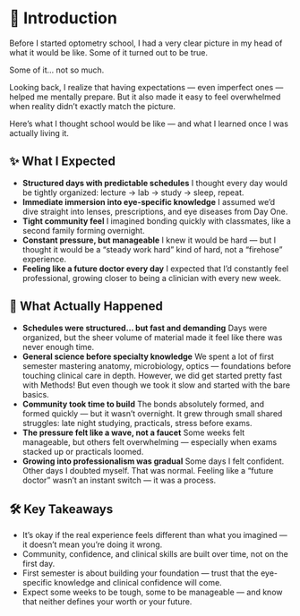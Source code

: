 # 🧠 Introduction

Before I started optometry school, I had a very clear picture in my head of what it would be like.
Some of it turned out to be true.

Some of it… not so much.

Looking back, I realize that having expectations — even imperfect ones — helped me mentally prepare.
But it also made it easy to feel overwhelmed when reality didn’t exactly match the picture.

Here’s what I thought school would be like — and what I learned once I was actually living it.

## ✨ What I Expected

- **Structured days with predictable schedules**
I thought every day would be tightly organized: lecture → lab → study → sleep, repeat.
- **Immediate immersion into eye-specific knowledge**
I assumed we’d dive straight into lenses, prescriptions, and eye diseases from Day One.
- **Tight community feel**
I imagined bonding quickly with classmates, like a second family forming overnight.
- **Constant pressure, but manageable**
I knew it would be hard — but I thought it would be a “steady work hard” kind of hard, not a “firehose” experience.
- **Feeling like a future doctor every day**
I expected that I’d constantly feel professional, growing closer to being a clinician with every new week.

## 🎯 What Actually Happened

- **Schedules were structured… but fast and demanding**
Days were organized, but the sheer volume of material made it feel like there was never enough time.
- **General science before specialty knowledge**
We spent a lot of first semester mastering anatomy, microbiology, optics — foundations before touching clinical care in depth. However, we did get started pretty fast with Methods! But even though we took it slow and started with the bare basics.
- **Community took time to build**
The bonds absolutely formed, and formed quickly — but it wasn’t overnight. It grew through small shared struggles: late night studying, practicals, stress before exams.
- **The pressure felt like a wave, not a faucet**
Some weeks felt manageable, but others felt overwhelming — especially when exams stacked up or practicals loomed.
- **Growing into professionalism was gradual**
Some days I felt confident. Other days I doubted myself. That was normal. Feeling like a “future doctor” wasn’t an instant switch — it was a process.

## 🛠 Key Takeaways

- It’s okay if the real experience feels different than what you imagined — it doesn’t mean you’re doing it wrong.
- Community, confidence, and clinical skills are built over time, not on the first day.
- First semester is about building your foundation — trust that the eye-specific knowledge and clinical confidence will come.
- Expect some weeks to be tough, some to be manageable — and know that neither defines your worth or your future.